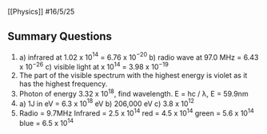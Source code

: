 [[Physics]]
#16/5/25 
## Summary Questions
1) 
	a) infrared at 1.02 x 10$^{14}$ = 6.76 x 10$^{-20}$
	b) radio wave at 97.0 MHz = 6.43 x 10$^{-26}$
	c) visible light at  x 10$^{14}$ = 3.98 x 10$^{-19}$
2) The part of the visible spectrum with the highest energy is violet as it has the highest frequency.
3) Photon of energy 3.32 x 10$^{18}$, find wavelength. E = hc / λ, E = 59.9nm
4) 
	a) 1J in eV = 6.3 x 10$^{18}$ eV
	b) 206,000 eV
	c) 3.8 x 10$^{12}$
5) Radio = 9.7MHz
	Infrared = 2.5 x 10$^{14}$
	red = 4.5 x 10$^{14}$
	green = 5.6 x 10$^{14}$
	blue = 6.5 x 10$^{14}$